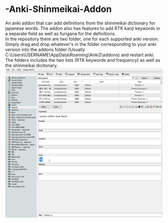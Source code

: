 # -Anki-Shinmeikai-Addon
An anki addon that can add definitions from the shinmeikai dictionary for japanese words. The addon also has features to add RTK kanji keywords in a separate field as well as furigana for the definitions.  
In the repository there are two folder, one for each supported anki version. Simply drag and drop whatever's in the folder corresponding to your anki version into the addons folder (Usually C:\Users\USERNAME\AppData\Roaming\Anki2\addons) and restart anki.  The folders includes the two lists (RTK keywords and frequency) as well as the shinmeikai dicitonary.  
![](showcase.gif)
